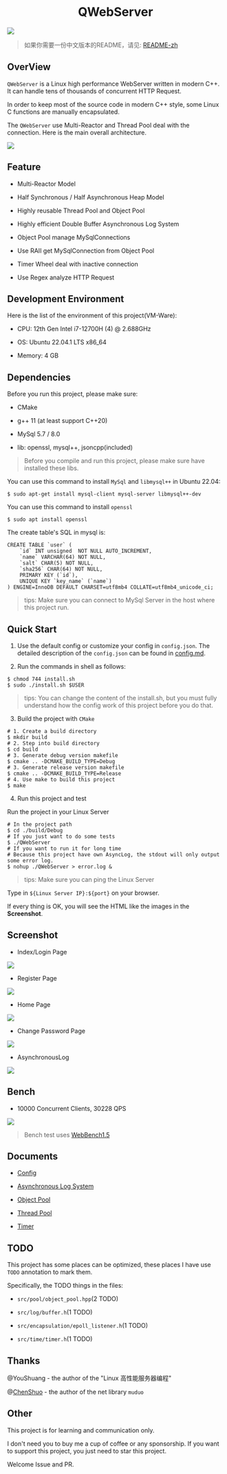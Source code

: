 <h1 align="center"> QWebServer </h1>

![](docs/assets/QWebServer.png)

> 如果你需要一份中文版本的README，请见: [README-zh](README-zh.md)

## OverView

`QWebServer` is a Linux high performance WebServer written in modern C++. It can handle tens of thousands of concurrent HTTP Request.

In order to keep most of the source code in modern C++ style, some Linux C functions are manually encapsulated.

The `QWebServer` use Multi-Reactor and Thread Pool deal with the connection. Here is the main overall architecture.

![](docs/assets/WebserverArchitecture.drawio.png)

## Feature

- Multi-Reactor Model

- Half Synchronous / Half Asynchronous Heap Model

- Highly reusable Thread Pool and Object Pool

- Highly efficient Double Buffer Asynchronous Log System

- Object Pool manage MySqlConnections

- Use RAII get MySqlConnection from Object Pool

- Timer Wheel deal with inactive connection

- Use Regex analyze HTTP Request 

## Development Environment

Here is the list of the environment of this project(VM-Ware):

- CPU: 12th Gen Intel i7-12700H (4) @ 2.688GHz

- OS: Ubuntu 22.04.1 LTS x86_64

- Memory: 4 GB

## Dependencies

Before you run this project, please make sure:

- CMake

- g++ 11 (at least support C++20)

- MySql 5.7 / 8.0

- lib: openssl, mysql++, jsoncpp(included)

> Before you compile and run this project, please make sure have installed these libs.

You can use this command to install `MySql` and `libmysql++` in Ubuntu 22.04:

```shell
$ sudo apt-get install mysql-client mysql-server libmysql++-dev 
```

You can use this command to install `openssl`

```shell
$ sudo apt install openssl
```

The create table's SQL in mysql is:

```mysql
CREATE TABLE `user` (
    `id` INT unsigned  NOT NULL AUTO_INCREMENT,
    `name` VARCHAR(64) NOT NULL,
    `salt` CHAR(5) NOT NULL,
    `sha256` CHAR(64) NOT NULL,
    PRIMARY KEY (`id`),
    UNIQUE KEY `key_name` (`name`)
) ENGINE=InnoDB DEFAULT CHARSET=utf8mb4 COLLATE=utf8mb4_unicode_ci;
```

> tips: Make sure you can connect to MySql Server in the host where this project run.

## Quick Start

1. Use the default config or customize your config in `config.json`. The detailed description of the `config.json` can be found in [config.md](docs/config.md).

2. Run the commands in shell as follows:

```shell
$ chmod 744 install.sh
$ sudo ./install.sh $USER
```

> tips: You can change the content of the install.sh, but you must fully understand how the config work of this project before you do that.

3. Build the project with `CMake`

```shell
# 1. Create a build directory
$ mkdir build
# 2. Step into build directory
$ cd build
# 3. Generate debug version makefile
$ cmake .. -DCMAKE_BUILD_TYPE=Debug
# 3. Generate release version makefile
$ cmake .. -DCMAKE_BUILD_TYPE=Release
# 4. Use make to build this project
$ make
```

4. Run this project and test

Run the project in your Linux Server

```shell
# In the project path
$ cd ./build/Debug
# If you just want to do some tests 
$ ./QWebServer
# If you want to run it for long time
# Because this project have own AsyncLog, the stdout will only output some error log.
$ nohup ./QWebServer > error.log &
```

> tips: Make sure you can ping the Linux Server

Type in `${Linux Server IP}:${port}` on your browser.

If every thing is OK, you will see the HTML like the images in the **Screenshot**.

## Screenshot

- Index/Login Page

![](docs/assets/login.png)

- Register Page

![](docs/assets/register.png)

- Home Page

![](docs/assets/home.png)

- Change Password Page

![](docs/assets/change-password.png)

- AsynchronousLog

![](docs/assets/async-log.png)

## Bench

- 10000 Concurrent Clients, 30228 QPS

![](docs/assets/bench.png)

> Bench test uses [WebBench1.5](https://github.com/EZLippi/WebBench)

## Documents

- [Config](docs/config.md)

- [Asynchronous Log System](docs/asynclog.md)

- [Object Pool](docs/object-pool.md)

- [Thread Pool](docs/thread-pool.md)

- [Timer](docs/timer.md)

## TODO

This project has some places can be optimized, these places I have use `TODO` annotation to mark them.

Specifically, the TODO things in the files:

- `src/pool/object_pool.hpp`(2 TODO)

- `src/log/buffer.h`(1 TODO)

- `src/encapsulation/epoll_listener.h`(1 TODO)

- `src/time/timer.h`(1 TODO)

## Thanks

@YouShuang - the author of the "Linux 高性能服务器编程"

@[ChenShuo](https://github.com/chenshuo) - the author of the net library `muduo`

## Other

This project is for learning and communication only.

I don't need you to buy me a cup of coffee or any sponsorship. If you want to support this project, you just need to star this project.

Welcome Issue and PR.